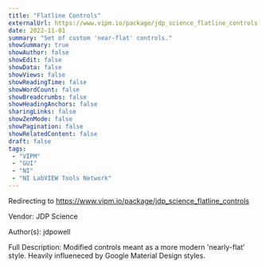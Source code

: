 ```yaml
---
title: "Flatline Controls"
externalUrl: https://www.vipm.io/package/jdp_science_flatline_controls
date: 2022-11-01
summary: "Set of custom 'near-flat' controls."
showSummary: true
showAuthor: false
showEdit: false
showData: false
showViews: false
showReadingTime: false
showWordCount: false
showBreadcrumbs: false
showHeadingAnchors: false
sharingLinks: false
showZenMode: false
showPagination: false
showRelatedContent: false
draft: false
tags:
 - "VIPM"
 - "GUI"
 - "NI"
 - "NI LabVIEW Tools Network"
---
```


Redirecting to https://www.vipm.io/package/jdp_science_flatline_controls

Vendor: JDP Science

Author(s): jdpowell
 
Full Description:
Modified controls meant as a more modern 'nearly-flat' style.  Heavily influeneced by Google Material Design styles.